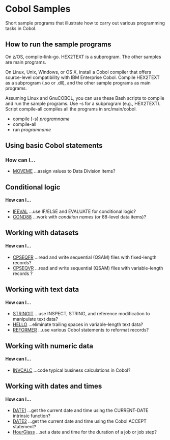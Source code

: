 # Cobol Samples 

Short sample programs that illustrate how to carry out various programming tasks in Cobol. 

## How to run the sample programs 

On z/OS, compile-link-go. HEX2TEXT is a subprogram. The other samples are main programs.

On Linux, Unix, Windows, or OS X, install a Cobol compiler that offers source-level compatibility with IBM Enterprise Cobol. Compile HEX2TEXT as a subprogram (.so or .dll), and the other sample programs as main programs. 

Assuming Linux and GnuCOBOL, you can use these Bash scripts to compile and run the sample programs. Use -s for a subprogram (e.g., HEX2TEXT). Script compile-all compiles all the programs in src/main/cobol.

- compile [-s] _programname_ 
- compile-all 
- run _programname_

## Using basic Cobol statements

### How can I...

- [MOVEME](MOVEME-notes.md) ...assign values to Data Division items?

## Conditional logic 

#### How can I... 

- [IFEVAL](IFEVAL-notes.md) ...use IF/ELSE and EVALUATE for conditional logic? 
- [COND88](COND88-notes.md) ...work with _condition names_ (or 88-level data items)?

## Working with datasets

#### How can I... 

- [CPSEQFR](CPSEQFR-notes.md) ...read and write sequential (QSAM) files with fixed-length records?
- [CPSEQVR](CPSEQVR-notes.md) ...read and write sequential (QSAM) files with variable-length records ?

## Working with text data

#### How can I... 

- [STRINGIT](STRINGIT-notes.md) ...use INSPECT, STRING, and reference modification to manipulate text data?
- [HELLO](HELLO-notes.md) ...eliminate trailing spaces in variable-length text data?
- [REFORMER](REFORMER-notes.md) ...use various Cobol statements to reformat records?

## Working with numeric data

#### How can I...

- [INVCALC](INVCALC-notes.md) ...code typical business calculations in Cobol? 

## Working with dates and times 

#### How can I...

- [DATE1](DATE1-notes.md) ...get the current date and time using the CURRENT-DATE intrinsic function? 
- [DATE2](DATE2-notes.md) ...get the current date and time using the Cobol ACCEPT statement? 
- [HourGlass](HOURGLASS-notes.md) ...set a date and time for the duration of a job or job step? 



